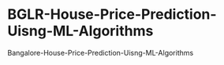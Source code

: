 # BGLR-House-Price-Prediction-Uisng-ML-Algorithms
Bangalore-House-Price-Prediction-Uisng-ML-Algorithms
